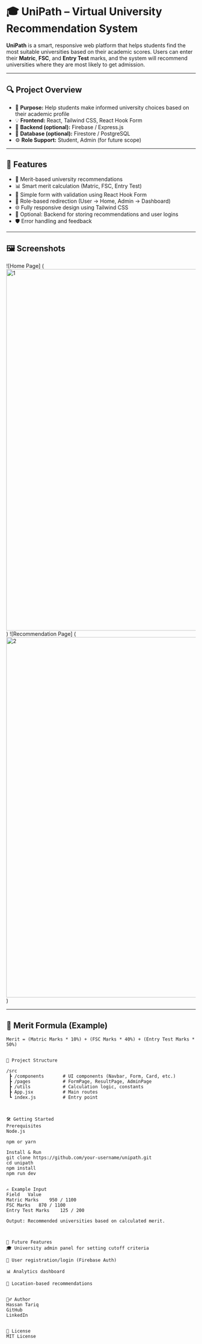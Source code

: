 # 🎓 UniPath – Virtual University Recommendation System

**UniPath** is a smart, responsive web platform that helps students find the most suitable universities based on their academic scores. Users can enter their **Matric**, **FSC**, and **Entry Test** marks, and the system will recommend universities where they are most likely to get admission.

---

## 🔍 Project Overview

- 📘 **Purpose:** Help students make informed university choices based on their academic profile
- 💡 **Frontend:** React, Tailwind CSS, React Hook Form
- 🔐 **Backend (optional):** Firebase / Express.js
- 💾 **Database (optional):** Firestore / PostgreSQL
- ⚙️ **Role Support:** Student, Admin (for future scope)

---

## 🚀 Features

- 🧠 Merit-based university recommendations
- 📊 Smart merit calculation (Matric, FSC, Entry Test)
- 📝 Simple form with validation using React Hook Form
- 🎯 Role-based redirection (User → Home, Admin → Dashboard)
- 🌐 Fully responsive design using Tailwind CSS
- 💾 Optional: Backend for storing recommendations and user logins
- 🛡️ Error handling and feedback

---

## 🖼️ Screenshots

<!-- You can replace these links with real images -->
![Home Page]
(<img width="959" alt="1" src="https://github.com/user-attachments/assets/38982f1f-db8b-4ac3-9c20-e5f2bc617e2f" />)
![Recommendation Page]
(<img width="956" alt="2" src="https://github.com/user-attachments/assets/ffc30a3a-fa51-4fc8-881d-5e19b8602afd" />)

---

## 🧮 Merit Formula (Example)

```text
Merit = (Matric Marks * 10%) + (FSC Marks * 40%) + (Entry Test Marks * 50%)


📁 Project Structure

/src
 ┣ /components       # UI components (Navbar, Form, Card, etc.)
 ┣ /pages            # FormPage, ResultPage, AdminPage
 ┣ /utils            # Calculation logic, constants
 ┣ App.jsx           # Main routes
 ┗ index.js          # Entry point



🛠️ Getting Started
Prerequisites
Node.js

npm or yarn

Install & Run
git clone https://github.com/your-username/unipath.git
cd unipath
npm install
npm run dev


✍️ Example Input
Field	Value
Matric Marks	950 / 1100
FSC Marks	870 / 1100
Entry Test Marks	125 / 200

Output: Recommended universities based on calculated merit.



🔐 Future Features
🎓 University admin panel for setting cutoff criteria

📄 User registration/login (Firebase Auth)

📊 Analytics dashboard

📍 Location-based recommendations


🙋‍♂️ Author
Hassan Tariq
GitHub
LinkedIn


📄 License
MIT License
